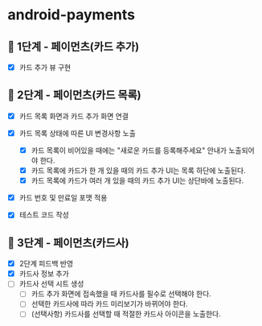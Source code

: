 # android-payments


## 🚀 1단계 - 페이먼츠(카드 추가)

- [x] 카드 추가 뷰 구현

## 🚀 2단계 - 페이먼츠(카드 목록)

- [x] 카드 목록 화면과 카드 추가 화면 연결
- [x] 카드 목록 상태에 따른 UI 변경사항 노출
  - [x] 카드 목록이 비어있을 때에는 "새로운 카드를 등록해주세요" 안내가 노출되어야 한다.
  - [x] 카드 목록에 카드가 한 개 있을 때의 카드 추가 UI는 목록 하단에 노출된다.
  - [x] 카드 목록에 카드가 여러 개 있을 때의 카드 추가 UI는 상단바에 노출된다.
- [x] 카드 번호 및 만료일 포맷 적용
- [x] 테스트 코드 작성


## 🚀 3단계 - 페이먼츠(카드사)

- [x] 2단계 피드백 반영
- [x] 카드사 정보 추가
- [ ] 카드사 선택 시트 생성
  - [ ] 카드 추가 화면에 접속했을 때 카드사를 필수로 선택해야 한다.
  - [ ] 선택한 카드사에 따라 카드 미리보기가 바뀌어야 한다.
  - [ ] (선택사항) 카드사를 선택할 때 적절한 카드사 아이콘을 노출한다.
